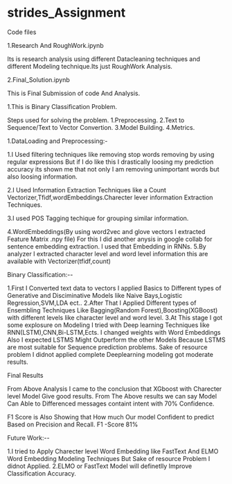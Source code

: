 # strides_Assignment
Code files

1.Research And RoughWork.ipynb 

  Its is research analysis using different Datacleaning techniques and different Modeling technique.Its just RoughWork Analysis.
 
2.Final_Solution.ipynb

This is Final Submission of code And Analysis.


1.This is Binary Classification Problem.

Steps used for solving the problem.
  1.Preprocessing.
  2.Text to Sequence/Text  to Vector Convertion.
  3.Model Building.
  4.Metrics.

1.DataLoading and Preprocessing:-

 1.I Used filtering techniques like removing stop words removing by using regular expressions
  But if I do like this I drastically loosing my prediction accuracy its shown me that not only I am removing
  unimportant words but also loosing information.

 2.I Used Information Extraction Techniques like a Count Vectorizer,Tfidf,wordEmbeddings.Charecter lever information 
     Extraction Techniques.

 3.I used POS Tagging techique for grouping similar information.

 4.WordEmbeddings(By using word2vec and glove vectors I extracted Feature Matrix .npy file)
     For this I did another anysis in google collab for sentence embedding extraction.
     I used that Embedding in RNNs.
         5.By analyzer I extracted character level and word level information this are available with 
         Vectorizer(tfidf,count)
         
Binary Classification:--

1.First I Converted text data to vectors I applied Basics to Different types of Generative and Disciminative Models
like Naive Bays,Logistic Regression,SVM,LDA ect..
2.After That I Applied Different types of Ensembling Techniques Like Bagging(Random Forest),Boosting(XGBoost) with different levels like character level and word level.
3.At This stage I got some explosure on Modeling I tried with Deep learning Techniques like RNN(LSTM),CNN,Bi-LSTM,Ects.
I changed weights with Word Embeddings Also I expected LSTMS Might Outperform the other Models Because LSTMS are most suitable for Sequence prediction problems.
Sake of resource problem I didnot applied complete Deeplearning modeling got moderate results.

Final Results

From Above Analysis I came to the conclusion that XGboost with Charecter level Model Give good results.
From The Above results we can say Model Can Able to Differenced messages containt intent with 70% Confidence.

F1 Score is Also Showing that How much Our model Confident to predict Based on Precision and Recall.
F1 -Score 81%

Future Work:--

1.I tried to Apply Charecter level Word Embedding like FastText And ELMO Word Embedding Modeling Techniques But Sake of resource Problem I didnot Applied.
2.ELMO or FastText Model will definetlly Improve Classification Accuracy.
